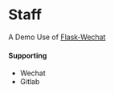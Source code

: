 Staff
=====
A Demo Use of [Flask-Wechat](https://github.com/skylothar/flask-wechat)


#### Supporting

- Wechat
- Gitlab
